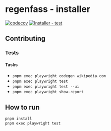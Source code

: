 # regenfass - installer

[![codecov](https://codecov.io/gh/ttnleipzig/regenfass/graph/badge.svg?token=Q0DB4PG8UB)](https://codecov.io/gh/ttnleipzig/regenfass)
[![Installer - test](https://github.com/ttnleipzig/regenfass/actions/workflows/installer-test.yml/badge.svg)](https://github.com/ttnleipzig/regenfass/actions/workflows/installer-test.yml)

## Contributing

### Tests

#### Tasks

* `pnpm exec playwright codegen wikipedia.com`
* `pnpm exec playwright test`
* `pnpm exec playwright test --ui`
* `pnpm exec playwright show-report`

## How to run

```bash
pnpm install
pnpm exec playwright test
```
